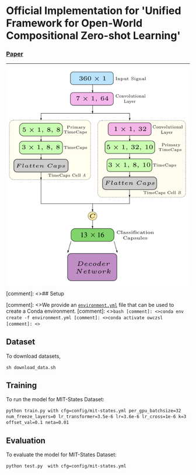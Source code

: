 # Official Implementation for 'Unified Framework for Open-World Compositional Zero-shot Learning'

### [Paper](https://arxiv.org/abs/1911.11800) 
---
<p align="center">
  <img align="middle" src="lll.png" alt="The main figure"/>
</p>

[comment]: <>## Setup

[comment]: <>We provide an [`environment.yml`](environment.yml) file that can be used to create a Conda environment. 
[comment]: <>```bash
[comment]: <>conda env create -f environment.yml
[comment]: <>conda activate owczsl
[comment]: <>```

## Dataset
To download datasets,
```
sh download_data.sh
```

## Training
To run the model for MIT-States Dataset:
```
python train.py with cfg=config/mit-states.yml per_gpu_batchsize=32 num_freeze_layers=0 lr_transformer=3.5e-6 lr=3.6e-6 lr_cross=1e-6 k=3 offset_val=0.1 neta=0.01

```
## Evaluation

To evaluate the model for MIT-States Dataset:
```
python test.py  with cfg=config/mit-states.yml

```
